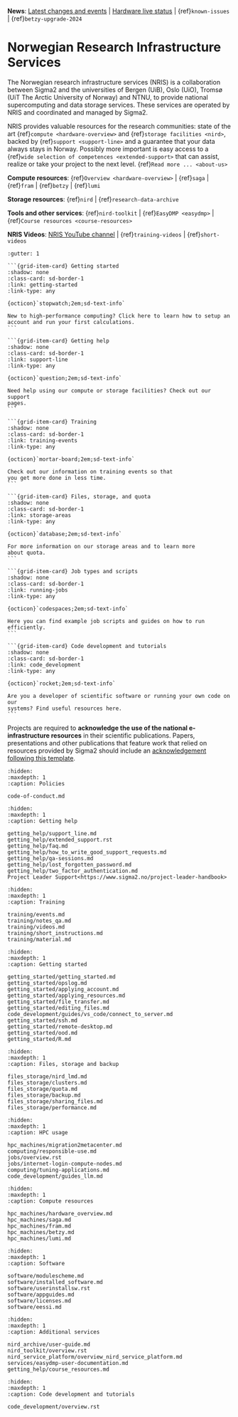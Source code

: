 **News**:
[Latest changes and events](https://opslog.sigma2.no) |
[Hardware live status](https://www.sigma2.no/hardware-status) |
{ref}`known-issues` |
{ref}`betzy-upgrade-2024`


# Norwegian Research Infrastructure Services

The Norwegian research infrastructure services (NRIS) is a collaboration
between Sigma2 and the universities of Bergen (UiB), Oslo (UiO), Tromsø (UiT
The Arctic University of Norway) and NTNU, to provide national supercomputing
and data storage services. These services are operated by NRIS and coordinated
and managed by Sigma2.

NRIS provides valuable resources for the research communities: state of the art
{ref}`compute <hardware-overview>` and {ref}`storage facilities <nird>`, backed
by {ref}`support <support-line>` and a guarantee that your data always stays in
Norway. Possibly more important is easy access to a {ref}`wide selection of
competences <extended-support>` that can assist, realize or take your project
to the next level. {ref}`Read more ... <about-us>`

**Compute resources**:
{ref}`Overview <hardware-overview>` | {ref}`saga` | {ref}`fram` | {ref}`betzy` | {ref}`lumi`

**Storage resources**:
{ref}`nird` | {ref}`research-data-archive`

**Tools and other services**:
{ref}`nird-toolkit` | {ref}`EasyDMP <easydmp>` | {ref}`Course resources <course-resources>`

**NRIS Videos**: [NRIS YouTube channel](https://www.youtube.com/channel/UCG6fTXEY_SQYohtpU6aZwPw) | {ref}`training-videos` | {ref}`short-videos`


````{grid} 2
:gutter: 1

```{grid-item-card} Getting started
:shadow: none
:class-card: sd-border-1
:link: getting-started
:link-type: any

{octicon}`stopwatch;2em;sd-text-info`

New to high-performance computing? Click here to learn how to setup an
account and run your first calculations.
```

```{grid-item-card} Getting help
:shadow: none
:class-card: sd-border-1
:link: support-line
:link-type: any

{octicon}`question;2em;sd-text-info`

Need help using our compute or storage facilities? Check out our support
pages.
```

```{grid-item-card} Training
:shadow: none
:class-card: sd-border-1
:link: training-events
:link-type: any

{octicon}`mortar-board;2em;sd-text-info`

Check out our information on training events so that
you get more done in less time.
```

```{grid-item-card} Files, storage, and quota
:shadow: none
:class-card: sd-border-1
:link: storage-areas
:link-type: any

{octicon}`database;2em;sd-text-info`

For more information on our storage areas and to learn more
about quota.
```

```{grid-item-card} Job types and scripts
:shadow: none
:class-card: sd-border-1
:link: running-jobs
:link-type: any

{octicon}`codespaces;2em;sd-text-info`

Here you can find example job scripts and guides on how to run
efficiently.
```

```{grid-item-card} Code development and tutorials
:shadow: none
:class-card: sd-border-1
:link: code_development
:link-type: any

{octicon}`rocket;2em;sd-text-info`

Are you a developer of scientific software or running your own code on our
systems? Find useful resources here.
```

````

Projects are required to **acknowledge the use of the national e-infrastructure
resources** in their scientific publications. Papers, presentations and other
publications that feature work that relied on resources provided by Sigma2
should include an
[acknowledgement following this template](https://www.sigma2.no/acknowledgements).

```{toctree}
:hidden:
:maxdepth: 1
:caption: Policies

code-of-conduct.md
```

```{toctree}
:hidden:
:maxdepth: 1
:caption: Getting help

getting_help/support_line.md
getting_help/extended_support.rst
getting_help/faq.md
getting_help/how_to_write_good_support_requests.md
getting_help/qa-sessions.md
getting_help/lost_forgotten_password.md
getting_help/two_factor_authentication.md
Project Leader Support<https://www.sigma2.no/project-leader-handbook>
```


```{toctree}
:hidden:
:maxdepth: 1
:caption: Training

training/events.md
training/notes_qa.md
training/videos.md
training/short_instructions.md
training/material.md

```

```{toctree}
:hidden:
:maxdepth: 1
:caption: Getting started

getting_started/getting_started.md
getting_started/opslog.md
getting_started/applying_account.md
getting_started/applying_resources.md
getting_started/file_transfer.md
getting_started/editing_files.md
code_development/guides/vs_code/connect_to_server.md
getting_started/ssh.md
getting_started/remote-desktop.md
getting_started/ood.md
getting_started/R.md
```

```{toctree}
:hidden:
:maxdepth: 1
:caption: Files, storage and backup

files_storage/nird_lmd.md
files_storage/clusters.md
files_storage/quota.md
files_storage/backup.md
files_storage/sharing_files.md
files_storage/performance.md
```

```{toctree}
:hidden:
:maxdepth: 1
:caption: HPC usage

hpc_machines/migration2metacenter.md
computing/responsible-use.md
jobs/overview.rst
jobs/internet-login-compute-nodes.md
computing/tuning-applications.md
code_development/guides_llm.md
```

```{toctree}
:hidden:
:maxdepth: 1
:caption: Compute resources

hpc_machines/hardware_overview.md
hpc_machines/saga.md
hpc_machines/fram.md
hpc_machines/betzy.md
hpc_machines/lumi.md
```

```{toctree}
:hidden:
:maxdepth: 1
:caption: Software

software/modulescheme.md
software/installed_software.md
software/userinstallsw.rst
software/appguides.md
software/licenses.md
software/eessi.md
```

```{toctree}
:hidden:
:maxdepth: 1
:caption: Additional services

nird_archive/user-guide.md
nird_toolkit/overview.rst
nird_service_platform/overview_nird_service_platform.md
services/easydmp-user-documentation.md
getting_help/course_resources.md
```

```{toctree}
:hidden:
:maxdepth: 1
:caption: Code development and tutorials

code_development/overview.rst
```
